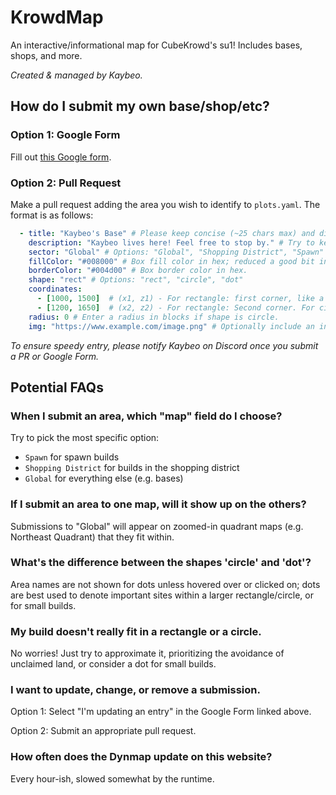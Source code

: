 # KrowdMap

An interactive/informational map for CubeKrowd's su1! Includes bases, shops, and more.

*Created & managed by Kaybeo.*

## How do I submit my own base/shop/etc?

### Option 1: Google Form

Fill out [this Google form](https://forms.gle/AFC7trTuWZtGDRMX8).

### Option 2: Pull Request

Make a pull request adding the area you wish to identify to `plots.yaml`. The format is as follows:

```yaml
  - title: "Kaybeo's Base" # Please keep concise (~25 chars max) and distinct.
    description: "Kaybeo lives here! Feel free to stop by." # Try to keep on the shorter side (~300 chars max).
    sector: "Global" # Options: "Global", "Shopping District", "Spawn"
    fillColor: "#008000" # Box fill color in hex; reduced a good bit in opacity on the actual map.
    borderColor: "#004d00" # Box border color in hex.
    shape: "rect" # Options: "rect", "circle", "dot"
    coordinates:
      - [1000, 1500]  # (x1, z1) - For rectangle: first corner, like a WorldEdit selection. For circle/dot: enter the center point.
      - [1200, 1650]  # (x2, z2) - For rectangle: Second corner. For circle/dot: Remove this line.
    radius: 0 # Enter a radius in blocks if shape is circle.
    img: "https://www.example.com/image.png" # Optionally include an in-game screenshot link; prefer Imgur for this
```

*To ensure speedy entry, please notify Kaybeo on Discord once you submit a PR or Google Form.*

## Potential FAQs

### When I submit an area, which "map" field do I choose?
Try to pick the most specific option:
- `Spawn` for spawn builds
- `Shopping District` for builds in the shopping district
- `Global` for everything else (e.g. bases)

### If I submit an area to one map, will it show up on the others?
Submissions to "Global" will appear on zoomed-in quadrant maps (e.g. Northeast Quadrant) that they fit within.

### What's the difference between the shapes 'circle' and 'dot'?
Area names are not shown for dots unless hovered over or clicked on; dots are best used to denote important sites within a larger rectangle/circle, or for small builds.

### My build doesn't really fit in a rectangle or a circle.
No worries! Just try to approximate it, prioritizing the avoidance of unclaimed land, or consider a dot for small builds.

### I want to update, change, or remove a submission.
Option 1: Select "I'm updating an entry" in the Google Form linked above.

Option 2: Submit an appropriate pull request.

### How often does the Dynmap update on this website?
Every hour-ish, slowed somewhat by the runtime. 
